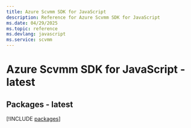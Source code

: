 ```yaml
---
title: Azure Scvmm SDK for JavaScript
description: Reference for Azure Scvmm SDK for JavaScript
ms.date: 04/29/2025
ms.topic: reference
ms.devlang: javascript
ms.service: scvmm
---
```

# Azure Scvmm SDK for JavaScript - latest
## Packages - latest
[!INCLUDE [packages](scvmm-index.md)]